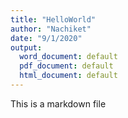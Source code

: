 ```yaml
---
title: "HelloWorld"
author: "Nachiket"
date: "9/1/2020"
output:
  word_document: default
  pdf_document: default
  html_document: default
---
```


This is a markdown file
